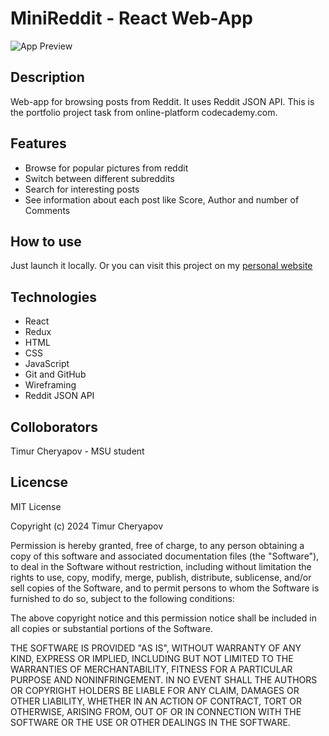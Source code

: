 # MiniReddit - React Web-App

![App Preview](./public/preview.gif)

## Description
Web-app for browsing posts from Reddit. It uses Reddit JSON API.
This is the portfolio project task from online-platform codecademy.com.

## Features
* Browse for popular pictures from reddit
* Switch between different subreddits
* Search for interesting posts
* See information about each post like Score, Author and number of Comments

## How to use
Just launch it locally. Or you can visit this project on my [personal website](https://timur-cheryapov.github.io/mini-reddit/)

## Technologies
* React
* Redux
* HTML
* CSS
* JavaScript
* Git and GitHub
* Wireframing
* Reddit JSON API

## Colloborators
Timur Cheryapov - MSU student

## Licencse
MIT License

Copyright (c) 2024 Timur Cheryapov

Permission is hereby granted, free of charge, to any person obtaining a copy
of this software and associated documentation files (the "Software"), to deal
in the Software without restriction, including without limitation the rights
to use, copy, modify, merge, publish, distribute, sublicense, and/or sell
copies of the Software, and to permit persons to whom the Software is
furnished to do so, subject to the following conditions:

The above copyright notice and this permission notice shall be included in all
copies or substantial portions of the Software.

THE SOFTWARE IS PROVIDED "AS IS", WITHOUT WARRANTY OF ANY KIND, EXPRESS OR
IMPLIED, INCLUDING BUT NOT LIMITED TO THE WARRANTIES OF MERCHANTABILITY,
FITNESS FOR A PARTICULAR PURPOSE AND NONINFRINGEMENT. IN NO EVENT SHALL THE
AUTHORS OR COPYRIGHT HOLDERS BE LIABLE FOR ANY CLAIM, DAMAGES OR OTHER
LIABILITY, WHETHER IN AN ACTION OF CONTRACT, TORT OR OTHERWISE, ARISING FROM,
OUT OF OR IN CONNECTION WITH THE SOFTWARE OR THE USE OR OTHER DEALINGS IN THE
SOFTWARE.